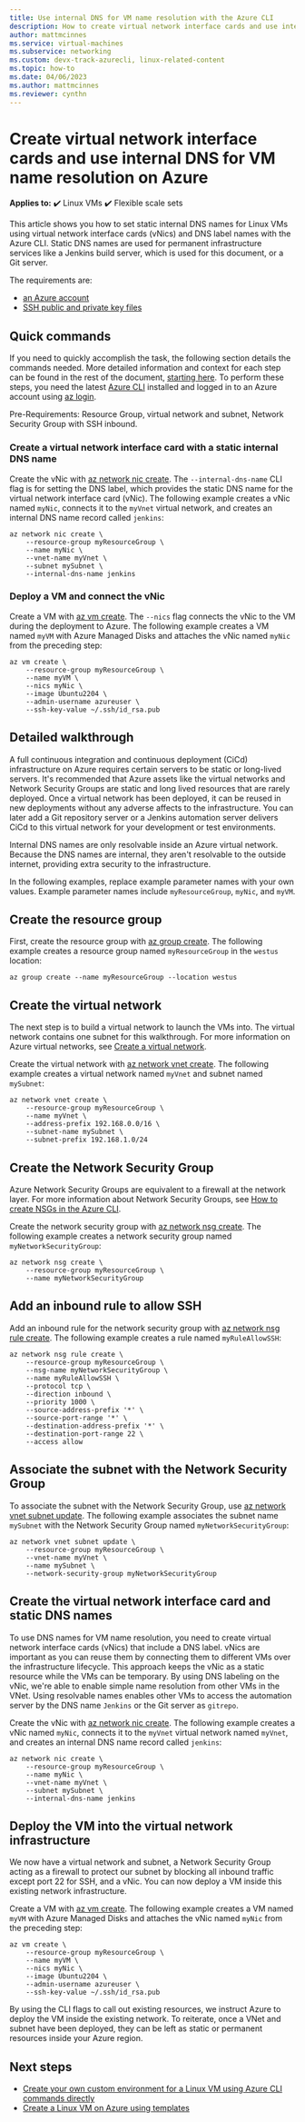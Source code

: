```yaml
---
title: Use internal DNS for VM name resolution with the Azure CLI
description: How to create virtual network interface cards and use internal DNS for VM name resolution on Azure with the Azure CLI.
author: mattmcinnes
ms.service: virtual-machines
ms.subservice: networking
ms.custom: devx-track-azurecli, linux-related-content
ms.topic: how-to
ms.date: 04/06/2023
ms.author: mattmcinnes
ms.reviewer: cynthn
---
```


# Create virtual network interface cards and use internal DNS for VM name resolution on Azure

**Applies to:** :heavy_check_mark: Linux VMs :heavy_check_mark: Flexible scale sets

This article shows you how to set static internal DNS names for Linux VMs using virtual network interface cards (vNics) and DNS label names with the Azure CLI. Static DNS names are used for permanent infrastructure services like a Jenkins build server, which is used for this document, or a Git server.

The requirements are:

* [an Azure account](https://azure.microsoft.com/pricing/free-trial/)
* [SSH public and private key files](mac-create-ssh-keys.md)

## Quick commands
If you need to quickly accomplish the task, the following section details the commands needed. More detailed information and context for each step can be found in the rest of the document, [starting here](#detailed-walkthrough). To perform these steps, you need the latest [Azure CLI](/cli/azure/install-az-cli2) installed and logged in to an Azure account using [az login](/cli/azure/reference-index).

Pre-Requirements: Resource Group, virtual network and subnet, Network Security Group with SSH inbound.

### Create a virtual network interface card with a static internal DNS name
Create the vNic with [az network nic create](/cli/azure/network/nic). The `--internal-dns-name` CLI flag is for setting the DNS label, which provides the static DNS name for the virtual network interface card (vNic). The following example creates a vNic named `myNic`, connects it to the `myVnet` virtual network, and creates an internal DNS name record called `jenkins`:

```azurecli
az network nic create \
    --resource-group myResourceGroup \
    --name myNic \
    --vnet-name myVnet \
    --subnet mySubnet \
    --internal-dns-name jenkins
```

### Deploy a VM and connect the vNic
Create a VM with [az vm create](/cli/azure/vm). The `--nics` flag connects the vNic to the VM during the deployment to Azure. The following example creates a VM named `myVM` with Azure Managed Disks and attaches the vNic named `myNic` from the preceding step:

```azurecli
az vm create \
    --resource-group myResourceGroup \
    --name myVM \
    --nics myNic \
    --image Ubuntu2204 \
    --admin-username azureuser \
    --ssh-key-value ~/.ssh/id_rsa.pub
```

## Detailed walkthrough

A full continuous integration and continuous deployment (CiCd) infrastructure on Azure requires certain servers to be static or long-lived servers. It's recommended that Azure assets like the virtual networks and Network Security Groups are static and long lived resources that are rarely deployed. Once a virtual network has been deployed, it can be reused in new deployments without any adverse affects to the infrastructure. You can later add a Git repository server or a Jenkins automation server delivers CiCd to this virtual network for your development or test environments.

Internal DNS names are only resolvable inside an Azure virtual network. Because the DNS names are internal, they aren't resolvable to the outside internet, providing extra security to the infrastructure.

In the following examples, replace example parameter names with your own values. Example parameter names include `myResourceGroup`, `myNic`, and `myVM`.

## Create the resource group
First, create the resource group with [az group create](/cli/azure/group). The following example creates a resource group named `myResourceGroup` in the `westus` location:

```azurecli
az group create --name myResourceGroup --location westus
```

## Create the virtual network

The next step is to build a virtual network to launch the VMs into. The virtual network contains one subnet for this walkthrough. For more information on Azure virtual networks, see [Create a virtual network](../../virtual-network/manage-virtual-network.md#create-a-virtual-network).

Create the virtual network with [az network vnet create](/cli/azure/network/vnet). The following example creates a virtual network named `myVnet` and subnet named `mySubnet`:

```azurecli
az network vnet create \
    --resource-group myResourceGroup \
    --name myVnet \
    --address-prefix 192.168.0.0/16 \
    --subnet-name mySubnet \
    --subnet-prefix 192.168.1.0/24
```

## Create the Network Security Group
Azure Network Security Groups are equivalent to a firewall at the network layer. For more information about Network Security Groups, see [How to create NSGs in the Azure CLI](../../virtual-network/tutorial-filter-network-traffic-cli.md).

Create the network security group with [az network nsg create](/cli/azure/network/nsg). The following example creates a network security group named `myNetworkSecurityGroup`:

```azurecli
az network nsg create \
    --resource-group myResourceGroup \
    --name myNetworkSecurityGroup
```

## Add an inbound rule to allow SSH
Add an inbound rule for the network security group with [az network nsg rule create](/cli/azure/network/nsg/rule). The following example creates a rule named `myRuleAllowSSH`:

```azurecli
az network nsg rule create \
    --resource-group myResourceGroup \
    --nsg-name myNetworkSecurityGroup \
    --name myRuleAllowSSH \
    --protocol tcp \
    --direction inbound \
    --priority 1000 \
    --source-address-prefix '*' \
    --source-port-range '*' \
    --destination-address-prefix '*' \
    --destination-port-range 22 \
    --access allow
```

## Associate the subnet with the Network Security Group
To associate the subnet with the Network Security Group, use [az network vnet subnet update](/cli/azure/network/vnet/subnet). The following example associates the subnet name `mySubnet` with the Network Security Group named `myNetworkSecurityGroup`:

```azurecli
az network vnet subnet update \
    --resource-group myResourceGroup \
    --vnet-name myVnet \
    --name mySubnet \
    --network-security-group myNetworkSecurityGroup
```


## Create the virtual network interface card and static DNS names
To use DNS names for VM name resolution, you need to create virtual network interface cards (vNics) that include a DNS label. vNics are important as you can reuse them by connecting them to different VMs over the infrastructure lifecycle. This approach keeps the vNic as a static resource while the VMs can be temporary. By using DNS labeling on the vNic, we're able to enable simple name resolution from other VMs in the VNet. Using resolvable names enables other VMs to access the automation server by the DNS name `Jenkins` or the Git server as `gitrepo`.

Create the vNic with [az network nic create](/cli/azure/network/nic). The following example creates a vNic named `myNic`, connects it to the `myVnet` virtual network named `myVnet`, and creates an internal DNS name record called `jenkins`:

```azurecli
az network nic create \
    --resource-group myResourceGroup \
    --name myNic \
    --vnet-name myVnet \
    --subnet mySubnet \
    --internal-dns-name jenkins
```

## Deploy the VM into the virtual network infrastructure
We now have a virtual network and subnet, a Network Security Group acting as a firewall to protect our subnet by blocking all inbound traffic except port 22 for SSH, and a vNic. You can now deploy a VM inside this existing network infrastructure.

Create a VM with [az vm create](/cli/azure/vm). The following example creates a VM named `myVM` with Azure Managed Disks and attaches the vNic named `myNic` from the preceding step:

```azurecli
az vm create \
    --resource-group myResourceGroup \
    --name myVM \
    --nics myNic \
    --image Ubuntu2204 \
    --admin-username azureuser \
    --ssh-key-value ~/.ssh/id_rsa.pub
```

By using the CLI flags to call out existing resources, we instruct Azure to deploy the VM inside the existing network. To reiterate, once a VNet and subnet have been deployed, they can be left as static or permanent resources inside your Azure region.

## Next steps
* [Create your own custom environment for a Linux VM using Azure CLI commands directly](create-cli-complete.md)
* [Create a Linux VM on Azure using templates](create-ssh-secured-vm-from-template.md)

